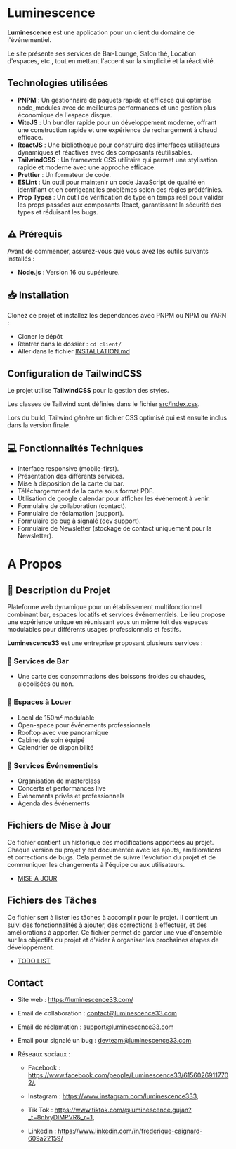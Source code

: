 # Luminescence

**Luminescence** est une application pour un client du domaine de l'événementiel.

Le site présente ses services de Bar-Lounge, Salon thé, Location d'espaces, etc., tout en mettant l'accent sur la simplicité et la réactivité.

## Technologies utilisées

- **PNPM** : Un gestionnaire de paquets rapide et efficace qui optimise node_modules avec de meilleures performances et une gestion plus économique de l'espace disque.
- **ViteJS** : Un bundler rapide pour un développement moderne, offrant une construction rapide et une expérience de rechargement à chaud efficace.
- **ReactJS** : Une bibliothèque pour construire des interfaces utilisateurs dynamiques et réactives avec des composants réutilisables.
- **TailwindCSS** : Un framework CSS utilitaire qui permet une stylisation rapide et moderne avec une approche efficace.
- **Prettier** : Un formateur de code.
- **ESLint** : Un outil pour maintenir un code JavaScript de qualité en identifiant et en corrigeant les problèmes selon des règles prédéfinies.
- **Prop Types** : Un outil de vérification de type en temps réel pour valider les props passées aux composants React, garantissant la sécurité des types et réduisant les bugs.

## ⚠️ Prérequis

Avant de commencer, assurez-vous que vous avez les outils suivants installés :

- **Node.js** : Version 16 ou supérieure.

## 📥 Installation

Clonez ce projet et installez les dépendances avec PNPM ou NPM ou YARN :

- Cloner le dépôt
- Rentrer dans le dossier : `cd client/`
- Aller dans le fichier [INSTALLATION.md](INSTALLATION.md)

## Configuration de TailwindCSS

Le projet utilise **TailwindCSS** pour la gestion des styles.

Les classes de Tailwind sont définies dans le fichier [src/index.css](client/src/index.css).

Lors du build, Tailwind génère un fichier CSS optimisé qui est ensuite inclus dans la version finale.

## 💻 Fonctionnalités Techniques

- Interface responsive (mobile-first).
- Présentation des différents services.
- Mise à disposition de la carte du bar.
- Téléchargemment de la carte sous format PDF.
- Utilisation de google calendar pour afficher les événement à venir.
- Formulaire de collaboration (contact).
- Formulaire de réclamation (support).
- Formulaire de bug à signalé (dev support).
- Formulaire de Newsletter (stockage de contact uniquement pour la Newsletter).

# A Propos

## 📝 Description du Projet

Plateforme web dynamique pour un établissement multifonctionnel combinant bar, espaces locatifs et services événementiels. Le lieu propose une expérience unique en réunissant sous un même toit des espaces modulables pour différents usages professionnels et festifs.

**Luminescence33** est une entreprise proposant plusieurs services :

### 🍹 Services de Bar

- Une carte des consommations des boissons froides ou chaudes, alcoolisées ou non.

### 📍 Espaces à Louer

- Local de 150m² modulable
- Open-space pour événements professionnels
- Rooftop avec vue panoramique
- Cabinet de soin équipé
- Calendrier de disponibilité

### 🎉 Services Événementiels

- Organisation de masterclass
- Concerts et performances live
- Événements privés et professionnels
- Agenda des événements

## Fichiers de Mise à Jour

Ce fichier contient un historique des modifications apportées au projet. Chaque version du projet y est documentée avec les ajouts, améliorations et corrections de bugs. Cela permet de suivre l'évolution du projet et de communiquer les changements à l'équipe ou aux utilisateurs.

- [MISE A JOUR](CHANGELOG.md)

## Fichiers des Tâches

Ce fichier sert à lister les tâches à accomplir pour le projet. Il contient un suivi des fonctionnalités à ajouter, des corrections à effectuer, et des améliorations à apporter. Ce fichier permet de garder une vue d'ensemble sur les objectifs du projet et d'aider à organiser les prochaines étapes de développement.

- [TODO LIST](TODO.md)

## Contact

- Site web : https://luminescence33.com/
- Email de collaboration : contact@luminescence33.com
- Email de réclamation : support@luminescence33.com
- Email pour signalé un bug : devteam@luminescence33.com

- Réseaux sociaux :

  - Facebook : https://www.facebook.com/people/Luminescence33/61560269117702/,

  - Instagram : https://www.instagram.com/luminescence333,

  - Tik Tok : https://www.tiktok.com/@luminescence.gujan?_t=8nIvyDlMPVR&_r=1,

  - Linkedin : https://www.linkedin.com/in/frederique-caignard-609a22159/
